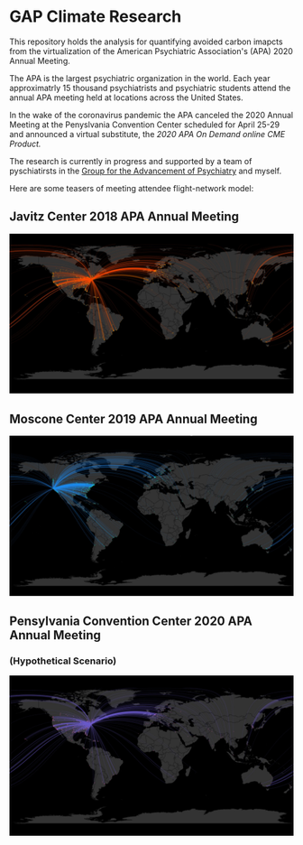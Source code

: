 # GAP Climate Research

This repository holds the analysis for quantifying avoided carbon imapcts from the virtualization of the American Psychiatric Association's (APA) 2020 Annual Meeting. 

The APA is the largest psychiatric organization in the world. Each year approximatrly 15 thousand psychiatrists and psychiatric students attend the annual APA meeting held at locations across the United States. 

In the wake of the coronavirus pandemic the APA canceled the 2020 Annual Meeting at the Penyslvania Convention Center scheduled for April 25-29 and announced a virtual substitute, the *2020 APA On Demand online CME Product.*

The research is currently in progress and supported by a team of pyschiatirsts in the [Group for the Advancement of Psychiatry](https://ourgap.org) and myself.

Here are some teasers of meeting attendee flight-network model:

## Javitz Center 2018 APA Annual Meeting

![NYC 2018 APA Annaul Meeting](/images/NYC2018.jpg)


## Moscone Center 2019 APA Annual Meeting

![SF 2019 APA Annaul Meeting](/images/SF2019.jpg)


## Pensylvania Convention Center 2020 APA Annual Meeting
### (Hypothetical Scenario)

![PHL 2020 APA Annaul Meeting](/images/PHL2020.jpg)